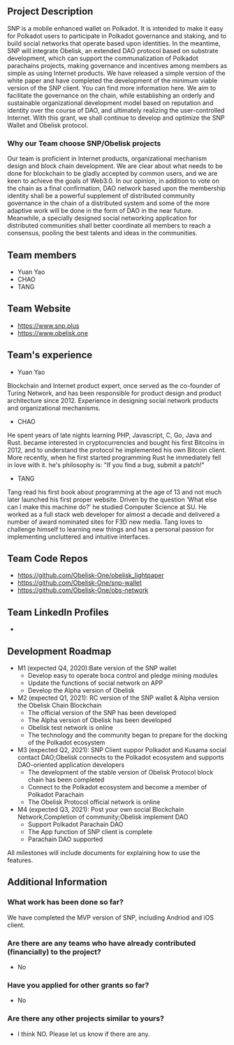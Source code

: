 ## Project Description

SNP is a mobile enhanced wallet on Polkadot. It is intended to make it easy for Polkadot users to participate in Polkadot governance and staking, and to build social networks that operate based upon identities. In the meantime, SNP will integrate Obelisk, an extended DAO protocol based on substrate development, which can support the communalization of Polkadot parachains projects, making governance and incentives among members as simple as using Internet products. We have released a simple version of the white paper and have completed the development of the minimum viable version of the SNP client. You can find more information here.	We aim to facilitate the governance on the chain, while establishing an orderly and sustainable organizational development model based on reputation and identity over the course of DAO, and ultimately realizing the user-controlled Internet.	With this grant, we shall continue to develop and optimize the SNP Wallet and Obelisk protocol.

### Why our Team choose SNP/Obelisk projects

Our team is proficient in Internet products, organizational mechanism design and block chain development. We are clear about what needs to be done for blockchain to be gladly accepted by common users, and we are keen to achieve the goals of Web3.0. In our opinion, in addition to vote on the chain as a final confirmation, DAO network based upon the membership identity shall be a powerful supplement of distributed community governance in the chain of a distributed system and some of the more adaptive work will be done in the form of DAO in the near future. Meanwhile, a specially designed social networking application for distributed communities shall better coordinate all members to reach a consensus, pooling the best talents and  ideas in the communities.


## Team members
* Yuan Yao
* CHAO
* TANG

## Team Website	
* https://www.snp.plus
* https://www.obelisk.one


## Team's experience

- Yuan Yao

Blockchain and Internet product expert, once served as the co-founder of Turing Network, and has been responsible for product design and product architecture since 2012. Experience in designing social network products and organizational mechanisms.


- CHAO

He spent years of late nights learning PHP, Javascript, C, Go, Java and Rust. became interested in cryptocurrencies and bought his first Bitcoins in 2012, and to understand the protocol he implemented his own Bitcoin client. More recently, when he first started programming Rust he immediately fell in love with it. he's philosophy is: "If you find a bug, submit a patch!"

- TANG

Tang read his first book about programming at the age of 13 and not much later launched his first proper website. Driven by the question ‘What else can I make this machine do?’ he studied Computer Science at SU. He worked as a full stack web developer for almost a decade and delivered a number of award nominated sites for F3D new media. Tang loves to challenge himself to learning new things and has a personal passion for implementing uncluttered and intuitive interfaces.

## Team Code Repos
* https://github.com/Obelisk-One/obelisk_lightpaper
* https://github.com/Obelisk-One/snp-wallet
* https://github.com/Obelisk-One/obs-network

## Team LinkedIn Profiles

-

## Development Roadmap

* M1 (expected Q4, 2020):Bate version of the SNP wallet
    - Develop easy to operate boca control and pledge mining modules
    - Update the functions of social network on APP
    - Develop the Alpha version of Obelisk
* M2 (expected Q1, 2021): RC version of the SNP wallet  & Alpha version the Obelisk Chain Blockchain
    - The official version of the SNP has been developed
    - The Alpha version of Obelisk has been developed
    - Obelisk test network is online
    - The technology and the community began to prepare for the docking of the Polkadot ecosystem
* M3 (expected Q2, 2021): SNP Client suppor Polkadot and Kusama social contact DAO;Obelisk connects to the Polkadot ecosystem and supports DAO-oriented application developers
    - The development of the stable version of Obelisk Protocol block chain has been completed
    - Connect to the Polkadot ecosystem and become a member of Polkadot Parachain
    - The Obelisk Protocol official network is online
* M4 (expected Q3, 2021): Post your own social Blockchain Network,Completion of community;Obelisk implement DAO
    - Support Polkadot Parachain DAO
    - The App function of SNP client is complete
    - Parachain DAO supported

All milestones will include documents for explaining how to use the features.


## Additional Information

### What work has been done so far?

We have completed the MVP version of SNP, including Andriod and iOS client.

### Are there are any teams who have already contributed (financially) to the project?

* No

### Have you applied for other grants so far?

* No

### Are there any other projects similar to yours?

* I think NO. Please let us know if there are any.